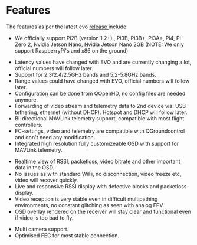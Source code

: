 # Features

The features as per the latest evo [release ](https://github.com/OpenHD/Open.HD/releases)include:

* We officially support Pi2B (version 1.2+) , Pi3B, Pi3B+, Pi3A+, Pi4, Pi Zero 2, Nvidia Jetson Nano, Nvidia Jetson Nano 2GB  \(NOTE: We only support RaspberryPi's and x86 on the ground\)
<!-- * Maximum possible resolutions \(depending on cam used\): 1280x720p 60fps 1296x972p 42fps 1640x922p 40fps 1920x1080p 30fps
* Maximum possible video bitrate about 12Mbit -->
* Latency values have changed with EVO and are currently changing a lot, official numbers will follow later.
* Support for 2.3/2.4/2.5GHz bands and 5.2-5.8GHz bands.
* Range values could have changed with EVO, official numbers will follow later.
* Configuration can be done from QOpenHD, no config files are needed anymore.
* Forwarding of video stream and telemetry data to 2nd device via: USB tethering, ethernet (without DHCP). Hotspot and DHCP will follow later.
* Bi-directional MAVLink telemetry support, compatible with most flight controllers.
* FC-settings, video and telemetry are compatible with QGroundcontrol and don't need any modification.
* Integrated high resolution fully customizeable OSD with support for MAVLink telemetry.
<!-- * Ground and Air-Recording  -->
* Realtime view of RSSI, packetloss, video bitrate and other important data in the OSD.
* No issues as with standard WiFi, no disconnection, video freeze etc, video will recover quickly.
* Live and responsive RSSI display with defective blocks and packetloss display.
* Video reception is very stable even in difficult multipathing environments, no constant glitching as seen with analog FPV.
* OSD overlay rendered on the receiver will stay clear and functional even if video is too bad to fly.
<!-- * Low-latency/high update-rate RC over wifibroadcast via USB-Joystick -->
* Multi camera support.
* Optimised FEC for most stable connection.


